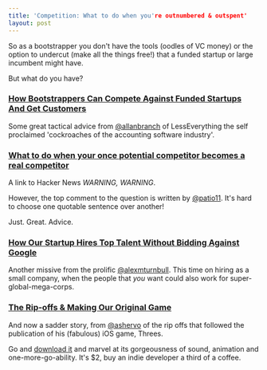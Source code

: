 ```yaml
---
title: 'Competition: What to do when you're outnumbered & outspent'
layout: post
---
```


So as a bootstrapper you don't have the tools (oodles of VC money) or the option to undercut (make all the things free!) that a funded startup or large incumbent might have.

But what do you have?


### [How Bootstrappers Can Compete Against Funded Startups And Get Customers](https://lessaccounting.com/blog/compete-with-funded-companies/)

Some great tactical advice from [@allanbranch](http://twitter.com/allanbranch) of LessEverything the self proclaimed 'cockroaches of the accounting software industry'.


### [What to do when your once potential competitor becomes a real competitor](https://news.ycombinator.com/item?id=8511559)

A link to Hacker News *WARNING, WARNING*.

However, the top comment to the question is written by [@patio11](http://twitter.com/patio11). It's hard to choose one quotable sentence over another!

Just. Great. Advice.


### [How Our Startup Hires Top Talent Without Bidding Against Google](http://groovehq.com/blog/hiring-top-talent)

Another missive from the prolific [@alexmturnbull](http://twitter.com/alexmturnbull). This time on hiring as a small company, when the people that _you_ want could also work for super-global-mega-corps.


### [The Rip-offs & Making Our Original Game](http://asherv.com/threes/threemails/)

And now a sadder story, from [@ashervo](http://twitter.com/ashervo) of the rip offs that followed the publication of his (fabulous) iOS game, Threes.

Go and [download it](https://itunes.apple.com/us/app/threes%21/id779157948?mt=8) and marvel at its gorgeousness of sound, animation and one-more-go-ability. It's $2, buy an indie developer a third of a coffee.
